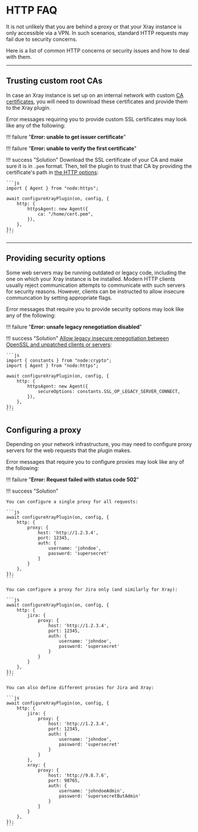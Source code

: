 # HTTP FAQ

It is not unlikely that you are behind a proxy or that your Xray instance is only accessible via a VPN.
In such scenarios, standard HTTP requests may fail due to security concerns.

Here is a list of common HTTP concerns or security issues and how to deal with them.

<hr/>

## Trusting custom root CAs

In case an Xray instance is set up on an internal network with custom [CA certificates](https://www.ssl.com/faqs/what-is-a-certificate-authority/), you will need to download these certificates and provide them to the Xray plugin.

Error messages requiring you to provide custom SSL certificates may look like any of the following:

!!! failure "**Error: unable to get issuer certificate**"

!!! failure "**Error: unable to verify the first certificate**"

!!! success "Solution"
    Download the SSL certificate of your CA and make sure it is in `.pem` format.
    Then, tell the plugin to trust that CA by providing the certificate's path in [the HTTP options](../configuration/http.md):

    ```js
    import { Agent } from "node:https";

    await configureXrayPlugin(on, config, {
        http: {
            httpsAgent: new Agent({
                ca: "/home/cert.pem",
            }),
        },
    });
    ```

<hr/>

## Providing security options

Some web servers may be running outdated or legacy code, including the one on which your Xray instance is be installed.
Modern HTTP clients usually reject communication attempts to communicate with such servers for security reasons.
However, clients can be instructed to allow insecure communcation by setting appropriate flags.

Error messages that require you to provide security options may look like any of the following:

!!! failure "**Error: unsafe legacy renegotiation disabled**"

!!! success "Solution"
    [Allow legacy insecure renegotiation between OpenSSL and unpatched clients or servers](https://www.openssl.org/docs/man1.1.1/man3/SSL_clear_options.html):

    ```js
    import { constants } from "node:crypto";
    import { Agent } from "node:https";

    await configureXrayPlugin(on, config, {
        http: {
            httpsAgent: new Agent({
                secureOptions: constants.SSL_OP_LEGACY_SERVER_CONNECT,
            }),
        },
    });
    ```

## Configuring a proxy

Depending on your network infrastructure, you may need to configure proxy servers for the web requests that the plugin makes.

Error messages that require you to configure proxies may look like any of the following:

!!! failure "**Error: Request failed with status code 502**"

!!! success "Solution"

    You can configure a single proxy for all requests:

    ```js
    await configureXrayPlugin(on, config, {
        http: {
            proxy: {
                host: 'http://1.2.3.4',
                port: 12345,
                auth: {
                    username: 'johndoe',
                    password: 'supersecret'
                }
            }
        },
    });
    ```

    You can configure a proxy for Jira only (and similarly for Xray):

    ```js
    await configureXrayPlugin(on, config, {
        http: {
            jira: {
                proxy: {
                    host: 'http://1.2.3.4',
                    port: 12345,
                    auth: {
                        username: 'johndoe',
                        password: 'supersecret'
                    }
                }
            }
        },
    });
    ```

    You can also define different proxies for Jira and Xray:

    ```js
    await configureXrayPlugin(on, config, {
        http: {
            jira: {
                proxy: {
                    host: 'http://1.2.3.4',
                    port: 12345,
                    auth: {
                        username: 'johndoe',
                        password: 'supersecret'
                    }
                }
            },
            xray: {
                proxy: {
                    host: 'http://9.8.7.6',
                    port: 98765,
                    auth: {
                        username: 'johndoeAdmin',
                        password: 'supersecretButAdmin'
                    }
                }
            }
        },
    });
    ```